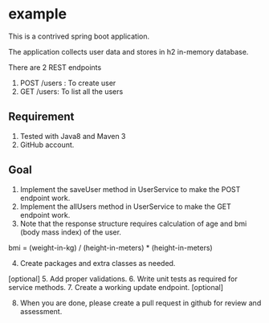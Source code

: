 # example

This is a contrived spring boot application. 

The application collects user data and stores in h2 in-memory database. 

There are 2 REST endpoints 

1. POST /users : To create user 
2. GET /users: To list all the users

## Requirement

1. Tested with Java8 and Maven 3
2. GitHub account. 


## Goal

1. Implement the saveUser method in UserService to make the POST endpoint work. 
2. Implement the allUsers method in UserService to make the GET endpoint work. 
3. Note that the response structure requires calculation of age and bmi (body mass index) of the user.

 bmi = (weight-in-kg) / (height-in-meters) * (height-in-meters)

4. Create packages and extra classes as needed. 

[optional]
5. Add proper validations.
6. Write unit tests as required for service methods.
7. Create a working update endpoint. 
[optional]

8. When you are done, please create a pull request in github for review and assessment. 

